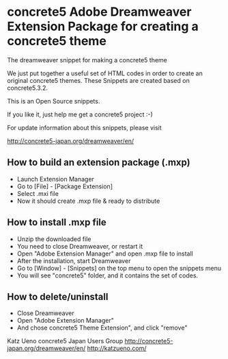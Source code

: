 concrete5 Adobe Dreamweaver Extension Package for creating a concrete5 theme
=====================

The dreamweaver snippet for making a concrete5 theme

We just put together a useful set of HTML codes in order to create an original concrete5 themes. These Snippets are created based on concrete5.3.2.

This is an Open Source snippets.

If you like it, just help me get a concrete5 project :-)

For update information about this snippets, please visit

http://concrete5-japan.org/dreamweaver/en/

How to build an extension package (.mxp)
--------------------------------------------------
- Launch Extension Manager
- Go to [File] - [Package Extension]
- Select .mxi file
- Now it should create .mxp file & ready to distribute

How to install .mxp file
--------------------------------------------------

- Unzip the downloaded file
- You need to close Dreamweaver, or restart it
- Open "Adobe Extension Manager" and open .mxp file to install
- After the installation, start Dreamweaver
- Go to [Window] - [Snippets] on the top menu to open the snippets menu
- You will see "concrete5" folder, and it contains the set of codes.

How to delete/uninstall
--------------------------------------------------

- Close Dreamweaver
- Open "Adobe Extension Manager"
- And chose concrete5 Theme Extension", and click "remove"



Katz Ueno
concrete5 Japan Users Group
http://concrete5-japan.org/dreamweaver/en/
http://katzueno.com/
